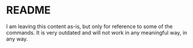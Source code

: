 # README

I am leaving this content as-is, but only for reference to some of the commands.
It is very outdated and will not work in any meaningful way, in any way.